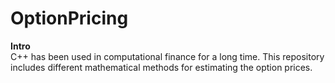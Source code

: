 # OptionPricing

**Intro** <br/>
C++ has been used in computational finance for a long time. This repository includes different mathematical methods for estimating the option prices. 

